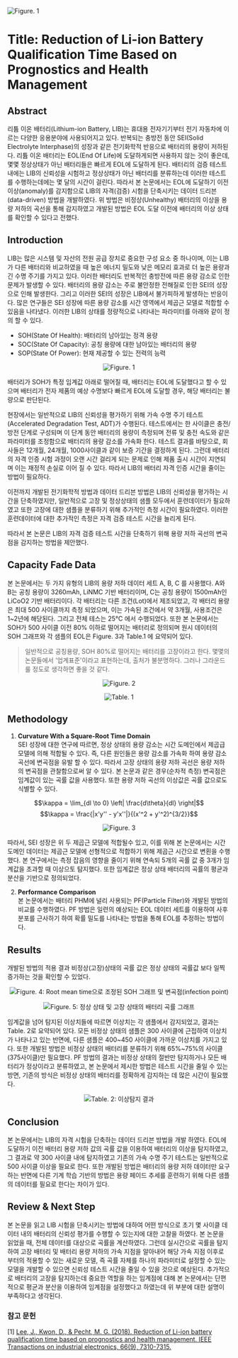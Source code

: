 ![Figure. 1](./img/02/02_title.png)
# Title: Reduction of Li-ion Battery Qualification Time Based on Prognostics and Health Management

## Abstract
리튬 이온 배터리(Lithium-ion Battery, LIB)는 휴대용 전자기기부터 전기 자동차에 이르는 다양한 응용분야에 사용되어지고 있다. 반복되는 충방전 동안 SEI(Solid Electrolyte Interphase)의 성장과 같은 전기화학적 반응으로 배터리의 용량이 저하된다. 리튬 이온 배터리는 EOL(End Of Life)에 도달하게되면 사용하지 않는 것이 좋은데, 몇몇 정상상태가 아닌 배터리들은 빠르게 EOL에 도달하게 된다. 배터리의 검증 테스트 내에는 LIB의 신뢰성을 시험하고 정상상태가 아닌 배터리를 분류하는데 이러한 테스트를 수행하는데에는 몇 달의 시간이 걸린다.
따라서 본 논문에서는 EOL에 도달하기 이전 이상(anomaly)를 감지함으로 LIB의 자격(검증) 시험을 단축시키는 데이터 드리븐(data-driven) 방법을 개발하였다. 위 방법은 비정상(Unhealthy) 배터리의 이상을 용량 저하의 곡선을 통해 감지하였고 개발된 방법은 EOL 도달 이전에 배터리의 이상 상태를 확인할 수 있다고 전했다.

## Introduction
LIB는 많은 시스템 및 자산의 전원 공급 장치로 중요한 구성 요소 중 하나이며, 이는 LIB가 다른 배터리와 비교하였을 때 높은 에너지 밀도와 낮은 메모리 효과로 더 높은 용량과 긴 수명 주기를 가지고 있다. 이러한 배터리도 반복적인 충방전에 따른 용량 감소로 인한 문제가 발생할 수 있다. 배터리의 용량 감소는 주로 불안정한 전해질로 인한 SEI의 성장으로 인해 발생한다. 그리고 이러한 SEI의 성장은 LIB에서 불가피하게 발생하는 반응이다. 많은 연구들은 SEI 성장에 따른 용량 감소를 시간 영역에서 제곱근 모델로 적합할 수 있음을 나타냈다.
이러한 LIB의 상태를 정량적으로 나타내는 파라미터를 아래와 같이 정의 할 수 있다.

* SOH(State Of Health): 배터리의 남아있는 정격 용량
* SOC(State Of Capacity): 공칭 용량에 대한 남아있는 배터리의 용량
* SOP(State Of Power): 현재 제공할 수 있는 전력의 능력

<p align="center">
  <img src="./img/02/02_figure1.png" alt="Figure. 1">
</p>

배터리가 SOH가 특정 임계값 아래로 떨어질 때, 배터리는 EOL에 도달했다고 할 수 있으며 배터리가 전자 제품의 예상 수명보다 빠르게 EOL에 도달할 경우, 해당 배터리는 불량으로 판단된다.

현장에서는 일반적으로 LIB의 신뢰성을 평가하기 위해 가속 수명 주기 테스트(Accelerated Degradation Test, ADT)가 수행된다. 테스트에서는 한 사이클은 충전/방전 단계로 구성되며 이 단계 동안 배터리의 용량이 측정되며 전류 및 충전 속도와 같은 파라미터를 조정함으로 배터리의 용량 감소를 가속화 한다. 테스트 결과를 바탕으로, 회사들은 12개월, 24개월, 1000사이클과 같이 보증 기간을 결정하게 된다. 그런데 배터리의 자격 인증 시험 과정이 오랜 시간 걸리게 되는 문제로 인해 제품 출시 시간이 지연되며 이는 재정적 손실로 이어 질 수 있다. 따라서 LIB의 배터리 자격 인증 시간을 줄이는 방법이 필요하다.

이전까지 개발된 전기화학적 방법과 데이터 드리븐 방법은 LIB의 신뢰성을 평가하는 시간을 단축하였지만, 일반적으로 고장 및 정상상태의 샘플 모두에서 훈련데이터가 필요하였고 또한 고장에 대한 샘플을 분류하기 위해 추가적인 측정 시간이 필요하였다. 이러한 훈련데이터에 대한 추가적인 측정은 자격 검증 테스트 시간을 늘리게 된다.

따라서 본 논문은 LIB의 자격 검증 테스트 시간을 단축하기 위해 용량 저하 곡선의 변곡점을 감지하는 방법을 제안했다.

## Capacity Fade Data
본 논문에서는 두 가지 유형의 LIB의 용량 저하 데이터 세트 A, B, C 를 사용했다. A와 B는 공칭 용량이 3260mAh, LiNMC 기반 배터리이며, C는 공칭 용량이 1500mAh인 LiCoO2 기반 배터리이다. 각 배터리는 다른 조건(Lot)에서 제조되었고, 각 배터리 용량은 최대 500 사이클까지 측정 되었으며, 이는 가속된 조건에서 약 3개월, 사용조건은 1~2년에 해당된다. 그리고 전체 테스는 25°C 에서 수행되었다. 또한 본 논문에서는 SOH가 500 사이클 이전 80% 이하로 떨어지는 배터리로 정의되며 원시 데이터의 SOH 그래프와 각 샘플의 EOL은 Figure. 3과 Table.1 에 요약되어 있다.

> 일반적으로 공칭용량, SOH 80%로 떨어지는 배터리를 고장이라고 한다. 몇몇의 논문들에서 '업계표준'이라고 표현하는데, 출처가 불분명하다. 그러나 그라운드 룰 정도로 생각하면 좋을 것 같다.

<p align="center">
  <img src="./img/02/02_figure2.png" alt="Figure. 2">
</p>

<p align="center">
  <img src="./img/02/02_table1.png" alt="Table. 1">
</p>

## Methodology
1. **Curvature With a Square-Root Time Domain**<br>
SEI 성장에 대한 연구에 따르면, 정상 상태의 용량 감소는 시간 도메인에서 제곱급 모델에 의해 적합될 수 있다. 즉, 다른 원인들은 용량 감소를 가속화 하여 용량 감소 곡선에 변곡점을 유발 할 수 있다. 따라서 고장 상태의 용량 저하 곡선은 용량 저하의 변곡점을 관찰함으로써 알 수 있다. 본 논문과 같은 경우(순차적 측정) 변곡점은 임계값이 있는 곡률 값을 사용했다. 또한 용량 저하 곡선의 이상값은 곡률 값으로도 식별할 수 있다.

$$\kappa = \lim_{dl \to 0} \left| \frac{d\theta}{dl} \right|$$
$$\kappa = \frac{|x'y'' - y'x''|}{(x'^2 + y'^2)^{3/2}}$$

<p align="center">
  <img src="./img/02/02_figure3.png" alt="Figure. 3">
</p>

따라서, SEI 성장은 위 두 제곱근 모델에 적합될수 있고, 이를 위해 본 논문에서는 시간 도메인 데이터는 제곱근 모델에 선형적으로 적합하기 위해 제곱근 시간으로 변횐을 수행했다.
본 연구에서는 측정 잡음의 영향을 줄이기 위해 연속되 5개의 곡률 값 중 3개가 임계값을 초과할 때 이상으토 탐지했다. 또한 임계값은 정상 상태 배터리의 곡률의 평균과 분산을 기반으로 정의되었다.

2. **Performance Comparison**<br>
본 논문에서는 배터리 PHM에 널리 사용되는 PF(Particle Filter)와 개발된 방법의 비교를 수행하였다.
PF 방법은 일련의 예상되는 EOL 데이터 세트를 이용하여 사후 분포를 근사하기 하여 확률 밀도를 나타내는 방법을 통해 EOL를 추정하는 방법이다.

## Results
개발된 방법의 적용 결과 비정상(고장)상태의 곡률 값은 정상 상태의 곡률값 보다 일찍 증가하는 것을 확인할 수 있었다.

<p align="center">
  <img src="./img/02/02_figure4.png" alt="Figure. 4: Root mean time으로 조정된 SOH 그래프 및 변곡점(infection point)">
</p>
<p align="center">
  <img src="./img/02/02_figure5.png" alt="Figure. 5: 정상 상태 및 고장 상태의 배터리 곡률 그래프">
</p>

임계값을 넘어 탐지된 이상치들에 따르면 이상치는 각 샘플에서 감지되었고, 결과는 Table. 2로 요약되어 있다.
모든 비정상 상태의 샘플은 300 사이클에 근접하여 이상치가 나타나고 있는 반면에, 다른 샘플은 400~450 사이클에 가까운 이상치를 가지고 있다. 또한 개발된 방법은 비정상 상태의 배터리를 분류하기 위해 65%~75%의 사이클(375사이클)만 필요했다. PF 방법의 결과는 비정상 상태의 절반만 탐지하거나 모든 배터리가 정상이라고 분류하였고, 본 논문에서 제시한 방법은 테스트 시간을 줄일 수 있는 방면, 기존의 방식은 비정상 상태의 배터리를 정확하게 감지하는 데 많은 시간이 필요했다.

<p align="center">
  <img src="./img/02/02_table2.png" alt="Table. 2: 이상탐지 결과">
</p>

## Conclusion
본 논문에서는 LIB의 자격 시험을 단축하는 데이터 드리븐 방법을 개발 하였다. EOL에 도달하기 이전 배터리 용량 저하 값의 곡률 값을 이용하여 배터리의 이상을 탐지하였고, 그 결과로 약 300 사이클 내에 탐지하였고 기존의 가속 수명 주기 테스트는 일반적으로 500 사이클 이상을 필요로 한다. 또한 개발된 방법은 배터리의 용량 저하 데이터만 요구하는 반면에 다른 기계 학습 기반의 방법은 용량 페이드 추세를 훈련하기 위해 다른 샘플의 데이터를 필요로 한다는 차이가 있다.

## Review & Next Step
본 논문을 읽고 LIB 시험을 단축시키는 방법에 대하여 어떤 방식으로 초기 몇 사이클 데이터 내의 배터리의 신뢰성 평가를 수행할 수 있는지에 대한 고찰을 하였다. 본 논문을 읽었을 때, 전체 데이터를 대상으로 곡률을 계산하였다. 그런데 실시간으로 곡률을 탐지하여 고장 배터리 및 배터리 용량 저하의 가속 지점을 알아내어 해당 가속 지점 이후로 부터의 적용할 수 있는 새로운 모델, 즉 곡률 자체를 하나의 파라미터로 설정할 수 있는 모델을 개발할 수 있으면 신뢰성 테스트 시간을 줄일 수 있을 것으로 예상된다. 
추가적으로 배터리의 고장을 탐지하는데 중요한 역할을 하는 임계점에 대해 본 논문에서는 단편적으로 평균과 분산을 이용하여 임계점을 설정했다고 하였는데 위 부분에 대한 설명이 부족하다고 생각된다. 

### 참고 문헌
[1] [Lee, J., Kwon, D., & Pecht, M. G. (2018). Reduction of Li-ion battery qualification time based on prognostics and health management. IEEE Transactions on industrial electronics, 66(9), 7310-7315.](https://ieeexplore.ieee.org/document/8536863)
